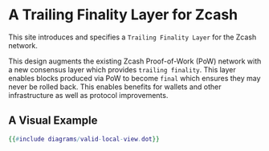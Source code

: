 # A Trailing Finality Layer for Zcash

This site introduces and specifies a `Trailing Finality Layer` for the Zcash network.

This design augments the existing Zcash Proof-of-Work (PoW) network with a new consensus layer which provides `trailing finality`. This layer enables blocks produced via PoW to become `final` which ensures they may never be rolled back. This enables benefits for wallets and other infrastructure as well as protocol improvements.

## A Visual Example

```dot process
{{#include diagrams/valid-local-view.dot}}
```
